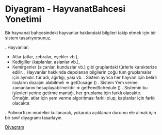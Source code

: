 # Diyagram - HayvanatBahcesi Yonetimi

Bir hayvanat bahçesindeki hayvanlar hakkındaki bilgileri takip etmek için bir sistem tasarlıyorsunuz.

. Hayvanlar:
- Atlar (atlar, zebralar, eşekler vb.),
- Kedigiller (kaplanlar, aslanlar vb.),
- Kemirgenler (sıçanlar, kunduzlar vb.) gibi gruplardaki türlerle karakterize edilir.
. Hayvanlar hakkında depolanan bilgilerin çoğu tüm gruplamalar için aynıdır.
  tür adı, ağırlığı, yaşı vb.
. Sistem ayrıca her hayvan için belirli ilaçların dozajını alabilmeli => getDosage ()
. Sistem Yem verme zamanlarını hesaplayabilmelidir => getFeedSchedule ()
. Sistemin bu işlevleri yerine getirme mantığı, her gruplama için farklı olacaktır. Örneğin, atlar için yem verme algoritması farklı olup, kaplanlar için farklı       olacaktır.

. Polimorfizm modelini kullanarak, yukarıda açıklanan durumu ele almak için bir sınıf diyagramı tasarlayın.

 [Diyagram]()
